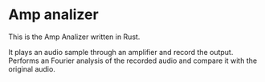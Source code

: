 # Amp analizer

This is the Amp Analizer written in Rust.

It plays an audio sample through an amplifier and record the output.
Performs an Fourier analysis of the recorded audio and compare it with the original audio.
